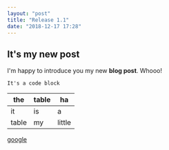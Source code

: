 ```yaml
---
layout: "post"
title: "Release 1.1"
date: "2018-12-17 17:28"
---
```


## It's my new post

I'm happy to introduce you my new **blog post**. Whooo!

`It's a code block`

the   | table | ha
------|-------|-------
it    | is    | a
table | my    | little


[google][f731c914]

  [f731c914]: https://google.com "title"
